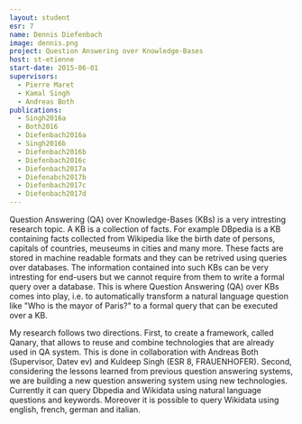 ```yaml
---
layout: student
esr: 7
name: Dennis Diefenbach
image: dennis.png
project: Question Answering over Knowledge-Bases
host: st-etienne
start-date: 2015-06-01
supervisors:
  - Pierre Maret
  - Kamal Singh
  - Andreas Both
publications:
  - Singh2016a
  - Both2016
  - Diefenbach2016a
  - Singh2016b
  - Diefenbach2016b
  - Diefenbach2016c
  - Diefenbach2017a
  - Diefenabch2017b
  - Diefenbach2017c
  - Diefenbach2017d
---
```

Question Answering (QA) over Knowledge-Bases (KBs) is a very intresting research topic. A KB is a collection of facts. For example DBpedia is a KB containing facts collected from Wikipedia like the birth date of persons, capitals of countries, meuseums in cities and many more. These facts are stored in machine readable formats and they can be retrived using queries over databases. The information contained into such KBs can be very intresting for end-users but we cannot require from them to write a formal query over a database. This is where Question Answering (QA) over KBs comes into play, i.e. to automatically transform a natural language question like "Who is the mayor of Paris?" to a formal query that can be executed over a KB.

My research follows two directions. First, to create a framework, called Qanary, that allows to reuse and combine technologies that are already used in QA system. This is done in collaboration with Andreas Both (Supervisor, Datev ev) and Kuldeep Singh (ESR 8, FRAUENHOFER). Second, considering the lessons learned from previous question answering systems, we are building a new question answering system using new technologies. Currently it can query Dbpedia and Wikidata using natural language questions and keywords. Moreover it is possible to query Wikidata using english, french, german and italian.
